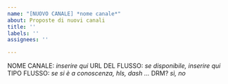 ```yaml
---
name: "[NUOVO CANALE] *nome canale*"
about: Proposte di nuovi canali
title: ''
labels: ''
assignees: ''

---
```


NOME CANALE: *inserire qui*
URL DEL FLUSSO: *se disponibile, inserire qui*
TIPO FLUSSO: *se si è a conoscenza, hls, dash ...*
DRM? *sì, no*
